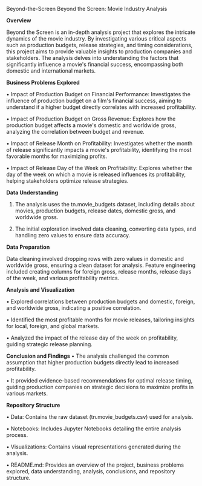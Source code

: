 
Beyond-the-Screen
Beyond the Screen: Movie Industry Analysis

**Overview**

Beyond the Screen is an in-depth analysis project that explores the intricate dynamics of the movie industry. By investigating various critical aspects such as production budgets, release strategies, and timing considerations, this project aims to provide valuable insights to production companies and stakeholders. The analysis delves into understanding the factors that significantly influence a movie's financial success, encompassing both domestic and international markets.

**Business Problems Explored**

•	Impact of Production Budget on Financial Performance: Investigates the influence of production budget on a film's financial success, aiming to understand if a higher budget directly correlates with increased profitability.

•	Impact of Production Budget on Gross Revenue: Explores how the production budget affects a movie's domestic and worldwide gross, analyzing the correlation between budget and revenue.

•	Impact of Release Month on Profitability: Investigates whether the month of release significantly impacts a movie's profitability, identifying the most favorable months for maximizing profits.

•	Impact of Release Day of the Week on Profitability: Explores whether the day of the week on which a movie is released influences its profitability, helping stakeholders optimize release strategies.

**Data Understanding**

1. The analysis uses the tn.movie_budgets dataset, including details about movies, production budgets, release dates, domestic gross, and worldwide gross. 

2. The initial exploration involved data cleaning, converting data types, and handling zero values to ensure data accuracy.

**Data Preparation**

Data cleaning involved dropping rows with zero values in domestic and worldwide gross, ensuring a clean dataset for analysis. 
Feature engineering included creating columns for foreign gross, release months, release days of the week, and various profitability metrics.

**Analysis and Visualization**

•	Explored correlations between production budgets and domestic, foreign, and worldwide gross, indicating a positive correlation.

•	Identified the most profitable months for movie releases, tailoring insights for local, foreign, and global markets.

•	Analyzed the impact of the release day of the week on profitability, guiding strategic release planning.

**Conclusion and Findings**
•	The analysis challenged the common assumption that higher production budgets directly lead to increased profitability. 

•	It provided evidence-based recommendations for optimal release timing, guiding production companies on strategic decisions to maximize profits in various markets.

**Repository Structure**

•	Data: Contains the raw dataset (tn.movie_budgets.csv) used for analysis.

•	Notebooks: Includes Jupyter Notebooks detailing the entire analysis process.

•	Visualizations: Contains visual representations generated during the analysis.

•	README.md: Provides an overview of the project, business problems explored, data understanding, analysis, conclusions, and repository structure.



